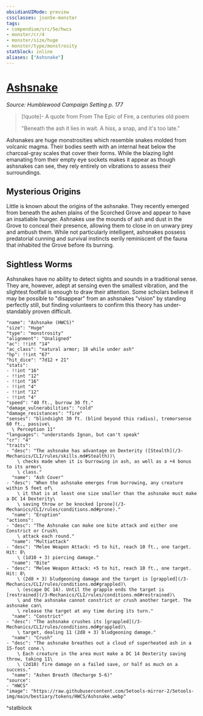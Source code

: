 ```yaml
---
obsidianUIMode: preview
cssclasses: json5e-monster
tags:
- compendium/src/5e/hwcs
- monster/cr/4
- monster/size/huge
- monster/type/monstrosity
statblock: inline
aliases: ["Ashsnake"]
---
```

# [Ashsnake](3-Mechanics/CLI/bestiary/monstrosity/ashsnake-hwcs.md)
*Source: Humblewood Campaign Setting p. 177*  

> [!quote]- A quote from From The Epic of Fire, a centuries old poem  
> 
> "Beneath the ash it lies in wait. A hiss, a snap, and it's too late."

Ashsnakes are huge monstrosities which resemble snakes molded from volcanic magma. Their bodies seeth with an internal heat below the charcoal-gray scales that cover their forms. While the blazing light emanating from their empty eye sockets makes it appear as though ashsnakes can see, they rely entirely on vibrations to assess their surroundings.

## Mysterious Origins

Little is known about the origins of the ashsnake. They recently emerged from beneath the ashen plains of the Scorched Grove and appear to have an insatiable hunger. Ashnakes use the mounds of ash and dust in the Grove to conceal their presence, allowing them to close in on unwary prey and ambush them. While not particularly intelligent, ashsnakes possess predatorial cunning and survival instincts eerily reminiscent of the fauna that inhabited the Grove before its burning.

## Sightless Worms

Ashsnakes have no ability to detect sights and sounds in a traditional sense. They are, however, adept at sensing even the smallest vibration, and the slightest footfall is enough to draw their attention. Some scholars believe it may be possible to "disappear" from an ashsnakes "vision" by standing perfectly still, but finding volunteers to confirm this theory has under-standably proven difficult.

```statblock
"name": "Ashsnake (HWCS)"
"size": "Huge"
"type": "monstrosity"
"alignment": "Unaligned"
"ac": !!int "14"
"ac_class": "natural armor; 18 while under ash"
"hp": !!int "67"
"hit_dice": "7d12 + 21"
"stats":
- !!int "16"
- !!int "12"
- !!int "16"
- !!int "4"
- !!int "12"
- !!int "4"
"speed": "40 ft., burrow 30 ft."
"damage_vulnerabilities": "cold"
"damage_resistances": "fire"
"senses": "blindsight 30 ft. (blind beyond this radius), tremorsense 60 ft., passive\
  \ Perception 11"
"languages": "understands Ignan, but can't speak"
"cr": "4"
"traits":
- "desc": "The ashsnake has advantage on Dexterity ([Stealth](/3-Mechanics/CLI/rules/skills.md#Stealth))\
    \ checks made when it is burrowing in ash, as well as a +4 bonus to its armor\
    \ class."
  "name": "Ash Cover"
- "desc": "When the ashsnake emerges from burrowing, any creature within 5 feet of\
    \ it that is at least one size smaller than the ashsnake must make a DC 14 Dexterity\
    \ saving throw or be knocked [prone](/3-Mechanics/CLI/rules/conditions.md#prone)."
  "name": "Eruption"
"actions":
- "desc": "The Ashsnake can make one bite attack and either one Constrict or Crush\
    \ attack each round."
  "name": "Multiattack"
- "desc": "Melee Weapon Attack: +5 to hit, reach 10 ft., one target. Hit: 8\
    \ (1d10 + 3) piercing damage."
  "name": "Bite"
- "desc": "Melee Weapon Attack: +5 to hit, reach 10 ft., one target. Hit: 8\
    \ (2d8 + 3) bludgeoning damage and the target is [grappled](/3-Mechanics/CLI/rules/conditions.md#grappled)\
    \ (escape DC 14). Until the grapple ends the target is [restrained](/3-Mechanics/CLI/rules/conditions.md#restrained)\
    \ and the ashsnake cannot constrict or crush another target. The ashsnake can\
    \ release the target at any time during its turn."
  "name": "Constrict"
- "desc": "The ashsnake crushes its [grappled](/3-Mechanics/CLI/rules/conditions.md#grappled)\
    \ target, dealing 11 (2d8 + 3) bludgeoning damage."
  "name": "Crush"
- "desc": "The ashsnake breathes out a cloud of superheated ash in a 15-foot cone.\
    \ Each creature in the area must make a DC 14 Dexterity saving throw, taking 11\
    \ (2d10) fire damage on a failed save, or half as much on a success."
  "name": "Ashen Breath (Recharge 5-6)"
"source":
- "HWCS"
"image": "https://raw.githubusercontent.com/5etools-mirror-2/5etools-img/main/bestiary/tokens/HWCS/Ashsnake.webp"
```
^statblock